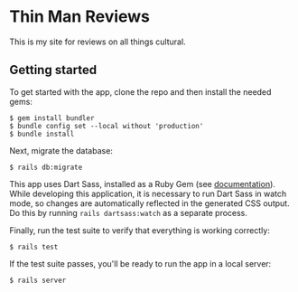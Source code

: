 # Thin Man Reviews

This is my site for reviews on all things cultural. 

## Getting started

To get started with the app, clone the repo and then install the needed gems:
```
$ gem install bundler
$ bundle config set --local without 'production'
$ bundle install
```

Next, migrate the database:
```
$ rails db:migrate
```

This app uses Dart Sass, installed as a Ruby Gem (see [documentation](https://github.com/rails/dartsass-rails)). While developing this application, it is necessary to run Dart Sass in watch mode, so changes are automatically reflected in the generated CSS output. Do this by running `rails dartsass:watch` as a separate process.

Finally, run the test suite to verify that everything is working correctly:
```
$ rails test
```

If the test suite passes, you'll be ready to run the app in a local server:
```
$ rails server
```
